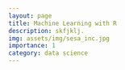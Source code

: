 ```yaml
---
layout: page
title: Machine Learning with R
description: skfjklj.
img: assets/img/sesa_inc.jpg
importance: 1
category: data science
---
```


